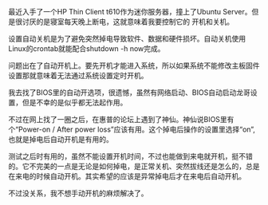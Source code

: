 最近入手了一个HP Thin Client t610作为迷你服务器，撞上了Ubuntu Server。但是很讨厌的是寝室每天晚上断电，这就意味着我要控制它的 开机和关机。

设置自动关机是为了避免突然掉电导致软件、数据和硬件损坏。自动关机使用Linux的crontab就能配合shutdown -h now完成。

问题出在了自动开机上。要先开机才能进入系统，所以如果系统不能修改主板固件设置那就意味着无法通过系统设置定时开机。

我去找了BIOS里的自动开选项，很遗憾，虽然有网络启动、BIOS自动启动龙哥设置，但是不幸的是似乎都无法起作用。

不过在网上找了一圈之后，在惠普的论坛上遇到了神仙。神仙说BIOS里有个“Power-on / After power loss”应该有用。这个掉电后操作的设置里选择“on”,也就是掉电后自动开机是有用的。

测试之后时有用的，虽然不能设置开机时间，不过也能做到来电就开机，挺不错的。它不完美的一点是无论是如何掉电，是正常关机、突然拔线还是怎么的，总是在来电的时候自动开机。其实希望的应该是异常掉电后才在来电后自动开机。

不过没关系，我不想手动开机的麻烦解决了。